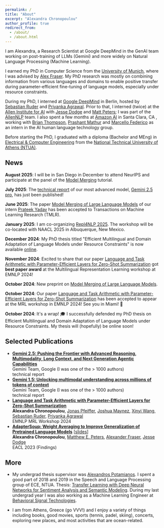```yaml
---
permalink: /
title: "About"
excerpt: "Alexandra Chronopoulou"
author_profile: true
redirect_from: 
  - /about/
  - /about.html
---
```



I am Alexandra, a Research Scientist at Google DeepMind in the GenAI team working on post-training of LLMs (Gemini) and more widely on Natural Language Processing (Machine Learning). 

I earned my PhD in Computer Science from the [University of Munich](https://www.en.uni-muenchen.de/index.html), where I was advised by [Alex Fraser](https://www.cis.uni-muenchen.de/~fraser/). My PhD research was mostly on combining information from various languages and domains to enable positive transfer during parameter-efficient fine-tuning of language models, especially under resource constraints.   

<!-- machine translation, multilinguality and domain adaptation. I am currently interested in parameter-efficient fine-tuning methods; I am particularly excited about combining information from different languages, domains or tasks to enable positive transfer using modular approaches. -->

During my PhD, I interned at [Google DeepΜind](https://www.deepmind.com/) in Berlin, hosted by [Sebastian Ruder](https://www.ruder.io/) and [Priyanka Agrawal](https://sites.google.com/site/priyankaagr17). Prior to that, I interned (twice) at the [Allen Institute for AI](https://allenai.org/) with [Jesse Dodge](https://jessedodge.github.io/) and [Matt Peters](https://scholar.google.com/citations?user=K5nCPZwAAAAJ&hl=en); I was part of the [AllenNLP](https://allenai.org/allennlp) team. I also spent a few months at [Amazon AI](https://aws.amazon.com/machine-learning/) in Santa Clara, CA , working with [Brian Thompson](https://thompsonb.github.io/), [Prashant Mathur](http://mtresearcher.github.io/) and [Marcello Federico](https://www.marcellofederico.net) as an intern in the AI human language technology group.

Before starting the PhD, I graduated with a diploma (Bachelor and MEng) in [Electrical & Computer Engineering](https://www.ece.ntua.gr/en) from the [National Technical University of Athens (NTUA)](https://www.ntua.gr/en/). 



 <h2>News</h2>
 
<b>August 2025</b>: I will be in San Diego in December to attend NeurIPS and participate at the panel of the [Model Merging](https://neurips.cc/virtual/2025/tutorial/109593) tutorial.

  <b>July 2025</b>: The [technical report](https://arxiv.org/pdf/2507.06261) of our most advanced model, [Gemini 2.5 pro](https://aistudio.google.com/app/prompts/new_chat), has just been published! 

   <b>June 2025</b>: The paper [Model Merging of Large Language Models](https://openreview.net/pdf?id=9sbetmvNpW) of our intern [Prateek Yadav](https://x.com/prateeky2806) has been accepted to Transactions on Machine Learning Research (TMLR). 

  <b>January 2025</b>: I am co-organizing [Repl4NLP 2025](https://sites.google.com/corp/view/repl4nlp2025/call-for-papers). The workshop will be co-located with NAACL 2025 in Albuquerque, New Mexico. 

  <b>December 2024</b>: My PhD thesis titled "Efficient Multilingual and Domain Adaptation of
Language Models under Resource Constraints" is now available [online](https://edoc.ub.uni-muenchen.de/34205/1/Chronopoulou_Alexandra.pdf). 

  <b>November 2024</b>: Excited to share that our paper [Language and Task Arithmetic with Parameter-Efficient Layers for Zero-Shot Summarization](https://arxiv.org/pdf/2311.09344) got <b>best paper award</b> at the Multilingual Representation Learning workshop at EMNLP 2024!

 <b>October 2024</b>: New preprint on [Model Merging of Large Language Models](https://arxiv.org/pdf/2410.03617).

  <b>October 2024</b>: Our paper [Language and Task Arithmetic with Parameter-Efficient Layers for Zero-Shot Summarization](https://arxiv.org/pdf/2311.09344) has been accepted to appear at the MRL workshop in EMNLP 2024! See you in Miami! 🌴

 <b>October 2024</b>: It's a wrap! 🎓 I successfully defended my PhD thesis on Efficient Multilingual and Domain Adaptation of Language Models under Resource Constraints. My thesis will (hopefully) be online soon! 


 <h2>Selected Publications</h2>

<ul class="sparse-list">
            <li>
          <b><a  href="https://arxiv.org/pdf/2507.06261">Gemini 2.5: Pushing the Frontier with Advanced Reasoning, Multimodality, Long Context, and Next Generation Agentic Capabilities </a></b> <br/> 
          Gemini Team, Google (I was one of the > 1000 authors)
          <br/>technical report<br/>
        </li>
            <li>
          <b><a  href="https://storage.googleapis.com/deepmind-media/gemini/gemini_v1_5_report.pdf">Gemini 1.5: Unlocking multimodal understanding across millions of tokens of context </a></b> <br/> 
          Gemini Team, Google (I was one of the > 1000 authors)
          <br/>technical report<br/>
        </li>
            <li>
          <b><a  href="https://arxiv.org/abs/2311.09344.pdf">Language and Task Arithmetic with Parameter-Efficient Layers for Zero-Shot Summarization</a></b> <br/> 
          <b>Alexandra Chronopoulou</b>, <a href="https://pfeiffer.ai/">Jonas Pfeiffer</a>, <a href="https://scholar.google.com/citations?user=LdNDZRcAAAAJ&hl=en">Joshua Maynez</a>, <a href="https://cindyxinyiwang.github.io/">Xinyi Wang</a>, <a href="https://www.ruder.io/">Sebastian Ruder</a>, <a href="https://sites.google.com/site/priyankaagr17">Priyanka Agrawal</a>  <br/>
          EMNLP MRL Workshop 2024<br/>
        </li>
          <li>
          <b><a  href="https://aclanthology.org/2023.findings-eacl.153.pdf">AdapterSoup: Weight Averaging to Improve Generalization of Pretrained Language Models</a></b> [<a href="https://alexandra-chron.github.io/files/adaptersoup.pdf" class="link-in-list">slides</a>] <br/> 
          <b>Alexandra Chronopoulou</b>, <a href="https://scholar.google.com/citations?user=K5nCPZwAAAAJ&hl=en">Matthew E. Peters</a>, <a href="https://www.cis.uni-muenchen.de/~fraser/">Alexander Fraser</a>, <a href="https://jessedodge.github.io/">Jesse Dodge</a> <br/>
          EACL 2023 (Findings)<br/>
        </li>

</ul>


 <h2>More</h2>

- My undergrad thesis supervisor was [Alexandros Potamianos](https://slp-ntua.github.io/potam/). I spent a good part of 2018 and 2019 in the Speech and Language Processing group of ECE, NTUA. Thesis: [Transfer Learning with Deep Neural Networks for Sentiment Analysis and Semantic Modeling](https://alexandra-chron.github.io/files/thesis_achronopoulou.pdf). During my last undergrad year I was also working as a Machine Learning Engineer at [Behavioral Signal Technologies](https://behavioralsignals.com/). 

- I am from Athens, Greece (go VVV!) and I enjoy a variety of things including books, good movies, sports (tennis, padel, skiing), concerts, exploring new places, and most activities that are ocean-related. 
